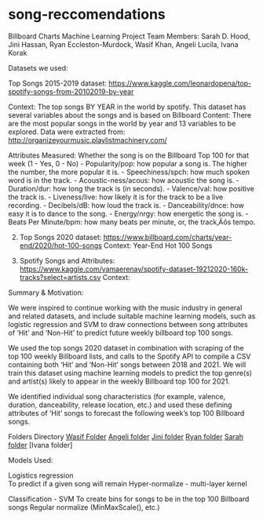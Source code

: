# song-reccomendations

Billboard Charts Machine Learning Project
Team Members: Sarah D. Hood, Jini Hassan, Ryan Eccleston-Murdock, Wasif Khan, Angeli Lucila, Ivana Korak

Datasets we used: 

Top Songs 2015-2019 dataset: https://www.kaggle.com/leonardopena/top-spotify-songs-from-20102019-by-year 

Context: The top songs BY YEAR in the world by spotify. This dataset has several variables about the songs and is based on Billboard
Content: There are the most popular songs in the world by year and 13 variables to be explored. Data were extracted from: http://organizeyourmusic.playlistmachinery.com/

Attributes Measured:
Whether the song is on the Billboard Top 100 for that week (1 - Yes, 0 - No)
    	-  Popularity/pop: how popular a song is. The higher the number, the more popular it is.
    	- Speechiness/spch: how much spoken word is in the track.
    	- Acoustic-ness/acous: how acoustic the song is.
    	- Duration/dur: how long the track is (in seconds).
    	- Valence/val: how positive the track is.
    	- Liveness/live: how likely it is for the track to be a live recording.
    	- Decibels/dB: how loud the track is.
    	- Danceability/dnce: how easy it is to dance to the song.
    	- Energy/nrgy: how energetic the song is.
    	- Beats Per Minute/bpm: how many beats per minute, or, the track‚Äôs tempo.


2. Top Songs 2020 dataset:
https://www.billboard.com/charts/year-end/2020/hot-100-songs
Context: Year-End Hot 100 Songs

3. Spotify Songs and Attributes: 
https://www.kaggle.com/yamaerenay/spotify-dataset-19212020-160k-tracks?select=artists.csv
Context: 

Summary & Motivation: 

We were inspired to continue working with the music industry in general and related datasets, and include suitable machine learning models, such as logistic regression and SVM to draw connections between song attributes of ‘Hit’ and ‘Non-Hit’ to predict future weekly billboard top 100 songs.

We used the top songs 2020 dataset in combination with scraping of the top 100 weekly Billboard lists, and  calls to the Spotify API to compile a CSV containing both ‘Hit’ and ‘Non-Hit’ songs between 2018 and 2021. We will train this dataset using machine learning models to predict the top genre(s) and artist(s) likely to appear in the weekly Billboard top 100 for 2021. 

We identified individual song characteristics (for example, valence, duration, danceability, release location, etc.) and used these defining attributes of ‘Hit’ songs to forecast the following week’s top 100 Billboard songs. 

Folders Directory
[Wasif Folder](https://github.com/reccleston/song-recomendations/tree/main/wasif)
[Angeli folder](https://github.com/reccleston/song-recomendations/tree/main/angeli) 
[Jini folder](https://github.com/reccleston/song-recomendations/tree/main/jini)
[Ryan folder](https://github.com/reccleston/song-recomendations/tree/main/ryan/data)
[Sarah folder](https://github.com/reccleston/song-recomendations/tree/main/sarah) 
[Ivana folder]


Models Used:

Logistics regression  
To predict if a given song will remain 
Hyper-normalize - multi-layer kernel

Classification - SVM
To create bins for songs to be in the top 100 Billboard songs
Regular normalize (MinMaxScale(), etc.)
